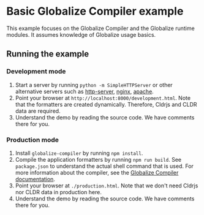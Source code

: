 # Basic Globalize Compiler example

This example focuses on the Globalize Compiler and the Globalize runtime
modules. It assumes knowledge of Globalize usage basics.

## Running the example

### Development mode

1. Start a server by running `python -m SimpleHTTPServer` or other alternative
servers such as [http-server][], [nginx][], [apache][].
1. Point your browser at `http://localhost:8000/development.html`. Note that the
formatters are created dynamically. Therefore, Cldrjs and CLDR data are
required.
1. Understand the demo by reading the source code. We have comments there for
you.

[http-server]: https://github.com/nodeapps/http-server
[nginx]: http://nginx.org/en/docs/
[apache]: http://httpd.apache.org/docs/trunk/

### Production mode

1. Install `globalize-compiler` by running `npm install`.
1. Compile the application formatters by running `npm run build`. See
`package.json` to understand the actual shell command that is used. For more
information about the compiler, see the [Globalize Compiler documentation][].
1. Point your browser at `./production.html`. Note that we don't need Cldrjs nor
CLDR data in production here.
1. Understand the demo by reading the source code. We have comments there for
you.

[Globalize Compiler documentation]: https://github.com/jquery-support/globalize-compiler#README
